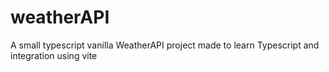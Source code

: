# weatherAPI
A small typescript vanilla WeatherAPI project made to learn Typescript and integration using vite
